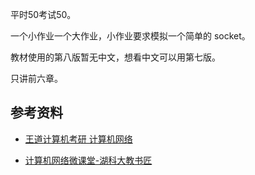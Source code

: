 平时50考试50。

一个小作业一个大作业，小作业要求模拟一个简单的 socket。

教材使用的第八版暂无中文，想看中文可以用第七版。

只讲前六章。

## 参考资料

- [王道计算机考研 计算机网络](https://www.bilibili.com/video/BV19E411D78Q)

- [计算机网络微课堂-湖科大教书匠](https://www.bilibili.com/video/BV1c4411d7jb)
